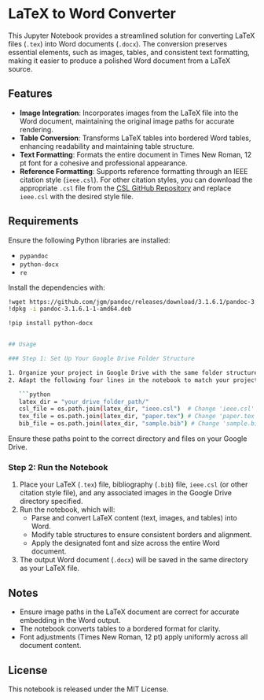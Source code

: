 # LaTeX to Word Converter

This Jupyter Notebook provides a streamlined solution for converting LaTeX files (`.tex`) into Word documents (`.docx`). The conversion preserves essential elements, such as images, tables, and consistent text formatting, making it easier to produce a polished Word document from a LaTeX source.

## Features

- **Image Integration**: Incorporates images from the LaTeX file into the Word document, maintaining the original image paths for accurate rendering.
- **Table Conversion**: Transforms LaTeX tables into bordered Word tables, enhancing readability and maintaining table structure.
- **Text Formatting**: Formats the entire document in Times New Roman, 12 pt font for a cohesive and professional appearance.
- **Reference Formatting**: Supports reference formatting through an IEEE citation style (`ieee.csl`). For other citation styles, you can download the appropriate `.csl` file from the [CSL GitHub Repository](https://github.com/citation-style-language/styles) and replace `ieee.csl` with the desired style file.

## Requirements

Ensure the following Python libraries are installed:

- `pypandoc`
- `python-docx`
- `re`

Install the dependencies with:

```bash
!wget https://github.com/jgm/pandoc/releases/download/3.1.6.1/pandoc-3.1.6.1-1-amd64.deb
!dpkg -i pandoc-3.1.6.1-1-amd64.deb

!pip install python-docx


## Usage

### Step 1: Set Up Your Google Drive Folder Structure

1. Organize your project in Google Drive with the same folder structure you used in Overleaf, including the `.tex` file, `.bib` file, images, and the citation style file (`.csl`).
2. Adapt the following four lines in the notebook to match your project folder and file names:

   ```python
   latex_dir = "your_drive_folder_path/"
   csl_file = os.path.join(latex_dir, "ieee.csl")  # Change 'ieee.csl' if using a different citation style
   tex_file = os.path.join(latex_dir, "paper.tex") # Change 'paper.tex' to your LaTeX file name
   bib_file = os.path.join(latex_dir, "sample.bib") # Change 'sample.bib' to your bibliography file name
   ```

   Ensure these paths point to the correct directory and files on your Google Drive.

### Step 2: Run the Notebook

1. Place your LaTeX (`.tex`) file, bibliography (`.bib`) file, `ieee.csl` (or other citation style file), and any associated images in the Google Drive directory specified.
2. Run the notebook, which will:
   - Parse and convert LaTeX content (text, images, and tables) into Word.
   - Modify table structures to ensure consistent borders and alignment.
   - Apply the designated font and size across the entire Word document.
3. The output Word document (`.docx`) will be saved in the same directory as your LaTeX file.

## Notes

- Ensure image paths in the LaTeX document are correct for accurate embedding in the Word output.
- The notebook converts tables to a bordered format for clarity.
- Font adjustments (Times New Roman, 12 pt) apply uniformly across all document content.

## License

This notebook is released under the MIT License.

